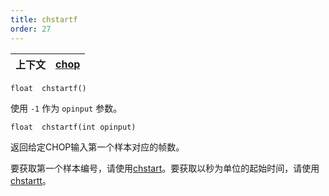 ```yaml
---
title: chstartf
order: 27
---
```

| 上下文 | [chop](../contexts/chop.html) |
| --- | --- |

`float  chstartf()`

使用 `-1` 作为 `opinput` 参数。

`float  chstartf(int opinput)`

返回给定CHOP输入第一个样本对应的帧数。

要获取第一个样本编号，请使用[chstart](/zh-cn/houdini-vex/chop/chstart "返回指定输入的起始样本")。要获取以秒为单位的起始时间，请使用[chstartt](/zh-cn/houdini-vex/chop/chstartt "返回指定输入第一个样本对应的时间")。
